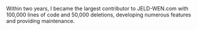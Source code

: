Within two years, I became the largest contributor to JELD-WEN.com with 100,000 lines of code and 50,000 deletions, developing numerous features and providing maintenance. 